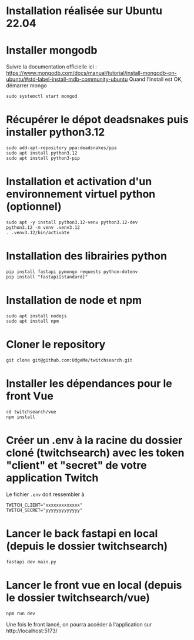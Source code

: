# Installation réalisée sur Ubuntu 22.04

# Installer mongodb
Suivre la documentation officielle ici : https://www.mongodb.com/docs/manual/tutorial/install-mongodb-on-ubuntu/#std-label-install-mdb-community-ubuntu
Quand l'install est OK, démarrer mongo
```
sudo systemctl start mongod
```

# Récupérer le dépot deadsnakes puis installer python3.12
```
sudo add-apt-repository ppa:deadsnakes/ppa
sudo apt install python3.12
sudo apt install python3-pip
```

# Installation et activation d'un environnement virtuel python (optionnel)
```
sudo apt -y install python3.12-venv python3.12-dev
python3.12 -m venv .venv3.12
. .venv3.12/bin/activate
```

# Installation des librairies python
```
pip install fastapi pymongo requests python-dotenv
pip install "fastapi[standard]"
```

# Installation de node et npm
```
sudo apt install nodejs
sudo apt install npm
```

# Cloner le repository
```
git clone git@github.com:UdgeMe/twitchsearch.git
```

# Installer les dépendances pour le front Vue
```
cd twitchsearch/vue
npm install
```

# Créer un .env à la racine du dossier cloné (twitchsearch) avec les token "client" et "secret" de votre application Twitch
Le fichier `.env` doit ressembler à
```
TWITCH_CLIENT="xxxxxxxxxxxxx"
TWITCH_SECRET="yyyyyyyyyyyyy"
```

# Lancer le back fastapi en local (depuis le dossier twitchsearch)
```
fastapi dev main.py
```

# Lancer le front vue en local (depuis le dossier twitchsearch/vue)
```
npm run dev
```
Une fois le front lancé, on pourra accéder à l'application sur http://localhost:5173/